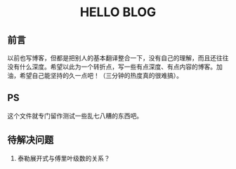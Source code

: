 # <center>HELLO BLOG</center>

## 前言
以前也写博客，但都是把别人的基本翻译整合一下，没有自己的理解，而且还往往没有什么深度。希望以此为一个转折点，写一些有点深度、有点内容的博客。加油，希望自己能坚持的久一点吧！（三分钟的热度真的很难搞）。

## PS
这个文件就专门留作测试一些乱七八糟的东西吧。

## 待解决问题
1. 泰勒展开式与傅里叶级数的关系？